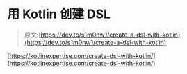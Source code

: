 # 用 Kotlin 创建 DSL

> 原文:[https://dev.to/s1m0nw1/create-a-dsl-with-kotlin](https://dev.to/s1m0nw1/create-a-dsl-with-kotlin)

[https://kotlinexpertise.com/create-dsl-with-kotlin/](https://kotlinexpertise.com/create-dsl-with-kotlin/)